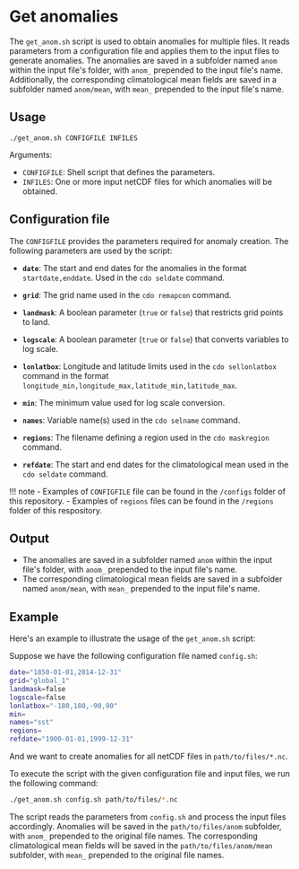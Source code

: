 # Get anomalies

The `get_anom.sh` script is used to obtain anomalies for multiple files. It reads parameters from a configuration file and applies them to the input files to generate anomalies. The anomalies are saved in a subfolder named `anom` within the input file's folder, with `anom_` prepended to the input file's name. Additionally, the corresponding climatological mean fields are saved in a subfolder named `anom/mean`, with `mean_` prepended to the input file's name.

## Usage

```
./get_anom.sh CONFIGFILE INFILES
```

Arguments:

- `CONFIGFILE`: Shell script that defines the parameters.
- `INFILES`: One or more input netCDF files for which anomalies will be obtained.

## Configuration file

The `CONFIGFILE` provides the parameters required for anomaly creation. The following parameters are used by the script:

- __`date`__: The start and end dates for the anomalies in the format `startdate,enddate`. Used in the `cdo seldate` command.
- __`grid`__: The grid name used in the `cdo remapcon` command.
- __`landmask`__: A boolean parameter (`true` or `false`) that restricts grid points to land.
- __`logscale`__: A boolean parameter (`true` or `false`) that converts variables to log scale.
- __`lonlatbox`__: Longitude and latitude limits used in the `cdo sellonlatbox` command in the format `longitude_min,longitude_max,latitude_min,latitude_max`.
- __`min`__: The minimum value used for log scale conversion.
- __`names`__: Variable name(s) used in the `cdo selname` command.
- __`regions`__: The filename defining a region used in the `cdo maskregion` command.

- __`refdate`__: The start and end dates for the climatological mean used in the `cdo seldate` command.

!!! note
    - Examples of `CONFIGFILE` file can be found in the `/configs` folder of this repository.
    - Examples of `regions` files can be found in the `/regions` folder of this respository.


## Output

- The anomalies are saved in a subfolder named `anom` within the input file's folder, with `anom_` prepended to the
  input file's name.
- The corresponding climatological mean fields are saved in a subfolder named `anom/mean`, with `mean_` prepended to the input file's name.


## Example

Here's an example to illustrate the usage of the `get_anom.sh` script:

Suppose we have the following configuration file named `config.sh`:

```bash
date="1850-01-01,2014-12-31"
grid="global_1"
landmask=false
logscale=false
lonlatbox="-180,180,-90,90"
min=
names="sst"
regions=
refdate="1900-01-01,1999-12-31"
```

And we want to create anomalies for all netCDF files in `path/to/files/*.nc`.

To execute the script with the given configuration file and input files, we run the following command:

```bash
./get_anom.sh config.sh path/to/files/*.nc
```

The script reads the parameters from `config.sh` and process the input files accordingly. Anomalies will be saved in the `path/to/files/anom` subfolder, with `anom_` prepended to the original file names. The corresponding climatological mean fields will be saved in the `path/to/files/anom/mean` subfolder, with `mean_` prepended to the original file names.